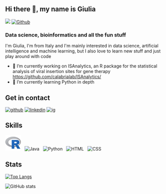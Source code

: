 ## Hi there 👋, my name is Giulia
![](https://visitor-badge.laobi.icu/badge?page_id=GiuliaPais.GiuliaPais)
[![Github](https://img.shields.io/github/followers/GiuliaPais?label=Follow&style=social)](https://github.com/GiuliaPais)

### Data science, bioinformatics and all the fun stuff
I'm Giulia, I'm from Italy and I'm mainly interested in data science, artificial intelligence and machine learning, but I also love to learn new stuff and just play around with code

- 🔭 I’m currently working on ISAnalytics, an R package for the statistical analysis of viral insertion sites for gene therapy https://github.com/calabrialab/ISAnalytics/ 
- 🌱 I’m currently learning Python in depth 

## Get in contact
[<img src='https://img.shields.io/badge/GitHub-100000?style=for-the-badge&logo=github&logoColor=white' alt='github'>](https://github.com/GiuliaPais)
[<img src='https://img.shields.io/badge/LinkedIn-0077B5?style=for-the-badge&logo=linkedin&logoColor=white' alt='linkedin'>](https://www.linkedin.com/in/giuliapais/)
[<img src='https://img.shields.io/badge/Instagram-E4405F?style=for-the-badge&logo=instagram&logoColor=white' alt='ig'>](https://www.instagram.com/fromvirtuetovice/)


## Skills

<img src='https://raw.githubusercontent.com/github/explore/80688e429a7d4ef2fca1e82350fe8e3517d3494d/topics/r/r.png' alt='R' height='50px'>&nbsp;&nbsp;
<img src='https://upload.wikimedia.org/wikipedia/it/thumb/2/2e/Java_Logo.svg/643px-Java_Logo.svg.png' alt='Java' height='50px'>&nbsp;&nbsp;
<img src='https://upload.wikimedia.org/wikipedia/commons/thumb/c/c3/Python-logo-notext.svg/1200px-Python-logo-notext.svg.png' alt='Python' height='50px'>&nbsp;&nbsp;
<img src='https://upload.wikimedia.org/wikipedia/commons/thumb/6/61/HTML5_logo_and_wordmark.svg/2048px-HTML5_logo_and_wordmark.svg.png' alt='HTML' height='50px'>&nbsp;&nbsp;
<img src='https://upload.wikimedia.org/wikipedia/commons/thumb/d/d5/CSS3_logo_and_wordmark.svg/1200px-CSS3_logo_and_wordmark.svg.png' alt='CSS' height='50px'>&nbsp;&nbsp;
 
## Stats

[![Top Langs](https://github-readme-stats.vercel.app/api/top-langs/?username=GiuliaPais&theme=tokyonight)](https://github.com/anuraghazra/github-readme-stats)

![GitHub stats](https://github-readme-stats.vercel.app/api?username=GiuliaPais&show_icons=true&theme=tokyonight)  
